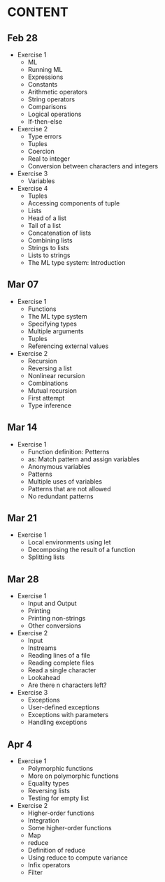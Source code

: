 # CONTENT

## Feb 28
- Exercise 1
    - ML
    - Running ML
    - Expressions
    - Constants
    - Arithmetic operators
    - String operators
    - Comparisons
    - Logical operations
    - If-then-else
- Exercise 2
    - Type errors
    - Tuples
    - Coercion
    - Real to integer
    - Conversion between characters and integers
- Exercise 3
    - Variables
- Exercise 4
    - Tuples
    - Accessing components of tuple
    - Lists
    - Head of a list
    - Tail of a list
    - Concatenation of lists
    - Combining lists
    - Strings to lists
    - Lists to strings
    - The ML type system: Introduction

## Mar 07
- Exercise 1
    - Functions
    - The ML type system
    - Specifying types
    - Multiple arguments
    - Tuples
    - Referencing external values
- Exercise 2
    - Recursion
    - Reversing a list
    - Nonlinear recursion
    - Combinations
    - Mutual recursion
    - First attempt
    - Type inference

## Mar 14
- Exercise 1
    - Function definition: Petterns
    - as: Match pattern and assign variables
    - Anonymous variables
    - Patterns
    - Multiple uses of variables
    - Patterns that are not allowed
    - No redundant patterns

## Mar 21
- Exercise 1
    - Local environments using let
    - Decomposing the result of a function
    - Splitting lists

## Mar 28
- Exercise 1
    - Input and Output
    - Printing
    - Printing non-strings
    - Other conversions
- Exercise 2
    - Input
    - Instreams
    - Reading lines of a file
    - Reading complete files
    - Read a single character
    - Lookahead
    - Are there n characters left?
- Exercise 3
    - Exceptions
    - User-defined exceptions
    - Exceptions with parameters
    - Handling exceptions

## Apr 4
- Exercise 1
    - Polymorphic functions
    - More on polymorphic functions
    - Equality types
    - Reversing lists
    - Testing for empty list
- Exercise 2
    - Higher-order functions
    - Integration
    - Some higher-order functions
    - Map
    - reduce
    - Definition of reduce
    - Using reduce to compute variance
    - Infix operators
    - Filter